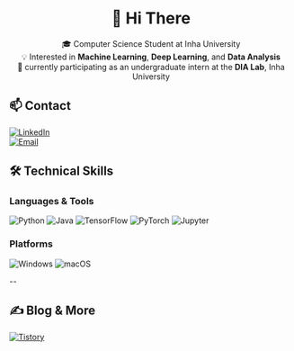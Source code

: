 <h1 align="center">👋 Hi There</h1>
<p align="center">
  🎓 Computer Science Student at Inha University<br>
  💡 Interested in <b>Machine Learning</b>, <b>Deep Learning</b>, and <b>Data Analysis</b><br>
  🔬 currently participating as an undergraduate intern at the <b>DIA Lab</b>, Inha University<br>
</p>

## 📫 Contact
[![LinkedIn](https://img.shields.io/badge/LinkedIn-blue?style=flat&logo=linkedin)](https://linkedin.com)  
[![Email](https://img.shields.io/badge/hiyoonhyuck@naver.com-blue?style=flat&logo=gmail&logoColor=white)](mailto:hiyoonhyuck@naver.com)


## 🛠️ Technical Skills

### Languages & Tools
![Python](https://img.shields.io/badge/Python-3776AB?style=flat&logo=python&logoColor=white)
![Java](https://img.shields.io/badge/Java-007396?style=flat&logo=java&logoColor=white)
![TensorFlow](https://img.shields.io/badge/TensorFlow-FF6F00?style=flat&logo=tensorflow&logoColor=white)
![PyTorch](https://img.shields.io/badge/PyTorch-EE4C2C?style=flat&logo=pytorch&logoColor=white)
![Jupyter](https://img.shields.io/badge/Jupyter-F37626?style=flat&logo=jupyter&logoColor=white)

### Platforms
![Windows](https://img.shields.io/badge/Windows-0078D6?style=flat&logo=windows&logoColor=white)
![macOS](https://img.shields.io/badge/macOS-000000?style=flat&logo=apple&logoColor=white)

--

## ✍️ Blog & More
[![Tistory](https://img.shields.io/badge/Tistory-black?style=flat&logo=tistory&logoColor=white)](https://tistory.com)  

<!--
**cchonac/cchonac** is a ✨ _special_ ✨ repository because its `README.md` (this file) appears on your GitHub profile.

Here are some ideas to get you started:

- 🔭 I’m currently working on ...
- 🌱 I’m currently learning ...
- 👯 I’m looking to collaborate on ...
- 🤔 I’m looking for help with ...
- 💬 Ask me about ...
- 📫 How to reach me: ...
- 😄 Pronouns: ...
- ⚡ Fun fact: ...
-->


